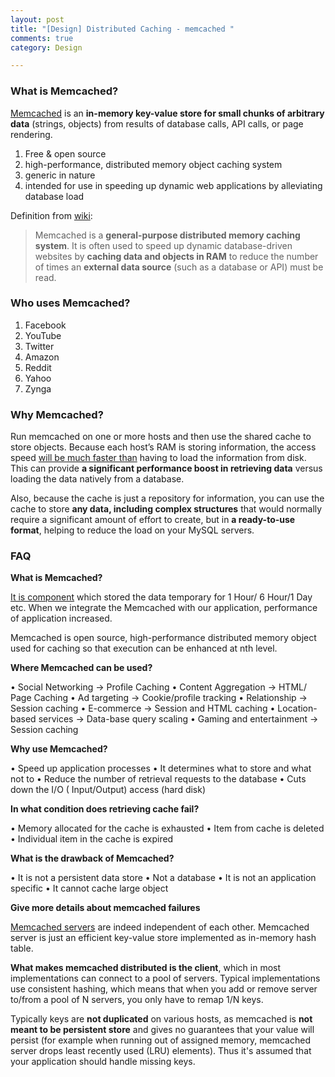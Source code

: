```yaml
---
layout: post
title: "[Design] Distributed Caching - memcached "
comments: true
category: Design

---
```


### What is Memcached?

[Memcached](http://memcached.org/) is an __in-memory key-value store for small chunks of arbitrary data__ (strings, objects) from results of database calls, API calls, or page rendering.

1. Free & open source
1. high-performance, distributed memory object caching system
1. generic in nature
1. intended for use in speeding up dynamic web applications by alleviating database load

Definition from [wiki](http://en.wikipedia.org/wiki/Memcached): 

> Memcached is a __general-purpose distributed memory caching system__. It is often used to speed up dynamic database-driven websites by __caching data and objects in RAM__ to reduce the number of times an __external data source__ (such as a database or API) must be read.

### Who uses Memcached?

1. Facebook
1. YouTube
1. Twitter
1. Amazon
1. Reddit
1. Yahoo
1. Zynga

### Why Memcached?

Run memcached on one or more hosts and then use the shared cache to store objects. Because each host’s RAM is storing information, the access speed [will be much faster than](http://www.blogs.zeenor.com/category/interview-questions/page/9) having to load the information from disk. This can provide __a significant performance boost in retrieving data__ versus loading the data natively from a database. 

Also, because the cache is just a repository for information, you can use the cache to store __any data, including complex structures__ that would normally require a significant amount of effort to create, but in __a ready-to-use format__, helping to reduce the load on your MySQL servers. 

### FAQ

__What is Memcached?__

[It is component](http://www.web-technology-experts-notes.in/2014/09/memcached-interview-questions-and-answers.html) which stored the data temporary for 1 Hour/ 6 Hour/1 Day etc. When we integrate the Memcached with our application, performance of application increased.

Memcached is open source, high-performance distributed memory object used for caching so that execution can be enhanced at nth level.

__Where Memcached can be used?__

•  Social Networking -> Profile Caching
•  Content Aggregation -> HTML/ Page Caching
•  Ad targeting -> Cookie/profile tracking
•  Relationship -> Session caching
•  E-commerce -> Session and HTML caching
•  Location-based services -> Data-base query scaling
•  Gaming and entertainment -> Session caching

__Why use Memcached?__

•  Speed up application processes
•  It determines what to store and what not to
•  Reduce the number of retrieval requests to the database
•  Cuts down the I/O ( Input/Output) access (hard disk)

__In what condition does retrieving cache fail?__

•  Memory allocated for the cache is exhausted
•  Item from cache is deleted
•  Individual item in the cache is expired

__What is the drawback of Memcached?__
 
•  It is not a persistent data store
•  Not a database
•  It is not an application specific
•  It cannot cache large object

__Give more details about memcached failures__

[Memcached servers](http://programmers.stackexchange.com/a/187101) are indeed independent of each other. Memcached server is just an efficient key-value store implemented as in-memory hash table. 

__What makes memcached distributed is the client__, which in most implementations can connect to a pool of servers. Typical implementations use consistent hashing, which means that when you add or remove server to/from a pool of N servers, you only have to remap 1/N keys. 

Typically keys are __not duplicated__ on various hosts, as memcached is __not meant to be persistent store__ and gives no guarantees that your value will persist (for example when running out of assigned memory, memcached server drops least recently used (LRU) elements). Thus it's assumed that your application should handle missing keys.
